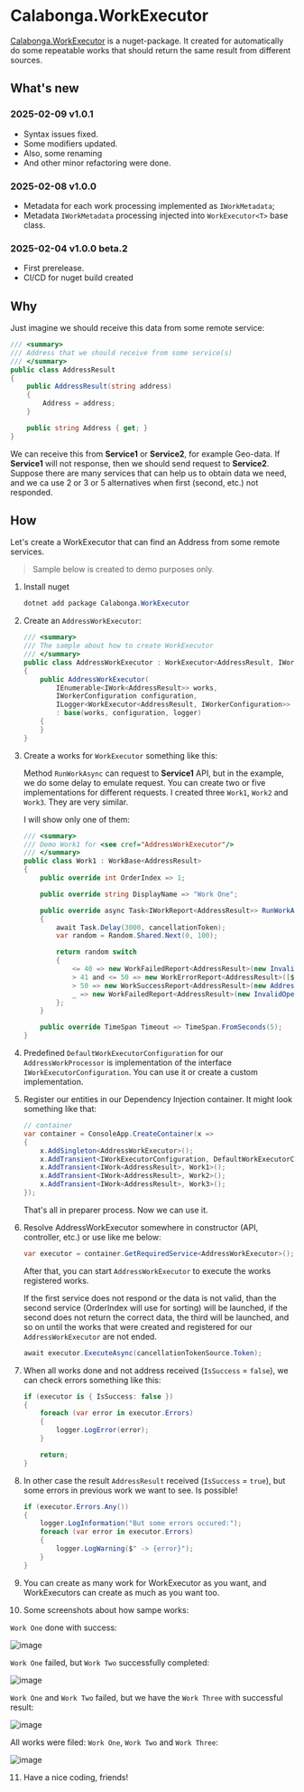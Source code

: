 # Calabonga.WorkExecutor

[Calabonga.WorkExecutor](https://www.nuget.org/packages/Calabonga.WorkExecutor/) is a nuget-package. It created for automatically do some repeatable works that should return the same result from different sources.

## What's new

### 2025-02-09 v1.0.1

* Syntax issues fixed.
* Some modifiers updated.
* Also, some renaming
* And other minor refactoring were done.

### 2025-02-08 v1.0.0

* Metadata for each work processing implemented as `IWorkMetadata`;
* Metadata `IWorkMetadata` processing injected into `WorkExecutor<T>` base class.

### 2025-02-04 v1.0.0 beta.2 

* First prerelease.
* CI/CD for nuget build created

## Why

Just imagine we should receive this data from some remote service:

``` csharp
/// <summary>
/// Address that we should receive from some service(s)
/// </summary>
public class AddressResult
{
    public AddressResult(string address)
    {
        Address = address;
    }

    public string Address { get; }
}
```

We can receive this from **Service1** or **Service2**, for example Geo-data. If **Service1** will not response, then we should send request to **Service2**. Suppose there are many services that can help us to obtain data we need, and we ca use 2 or 3 or 5 alternatives when first (second, etc.) not responded.

## How

Let's create a WorkExecutor that can find an Address from some remote services.

> Sample below is created to demo purposes only.

1. Install nuget 
   ``` powershell
   dotnet add package Calabonga.WorkExecutor
   ``` 
2. Create an `AddressWorkExecutor`:
   ``` csharp
   /// <summary>
   /// The sample about how to create WorkExecutor
   /// </summary>
   public class AddressWorkExecutor : WorkExecutor<AddressResult, IWorkerConfiguration>
   {
       public AddressWorkExecutor(
           IEnumerable<IWork<AddressResult>> works,
           IWorkerConfiguration configuration,
           ILogger<WorkExecutor<AddressResult, IWorkerConfiguration>> logger)
           : base(works, configuration, logger)
       {
       }
   }
   ```
3. Create a works for `WorkExecutor` something like this:
   
   Method `RunWorkAsync` can request to **Service1** API, but in the example, we do some delay to emulate request. You can create two or five implementations for different requests. I created three `Work1`, `Work2` and `Work3`. They are very similar.

   I will show only one of them: 


   ``` csharp
   /// <summary>
   /// Demo Work1 for <see cref="AddressWorkExecutor"/>
   /// </summary>
   public class Work1 : WorkBase<AddressResult>
   {
       public override int OrderIndex => 1;
   
       public override string DisplayName => "Work One";
   
       public override async Task<IWorkReport<AddressResult>> RunWorkAsync(CancellationToken    cancellationToken)
       {
           await Task.Delay(3000, cancellationToken);
           var random = Random.Shared.Next(0, 100);
   
           return random switch
           {
               <= 40 => new WorkFailedReport<AddressResult>(new InvalidOperationException($"{GetType().   Name} failed with random number {random} <= 40"), this),
               > 41 and <= 50 => new WorkErrorReport<AddressResult>([$"{GetType().Name} failed with random    number 41>= {random} <= 50 "], this),
               > 50 => new WorkSuccessReport<AddressResult>(new AddressResult($"{GetType().Name}    successfully completed."), this),
               _ => new WorkFailedReport<AddressResult>(new InvalidOperationException($"{GetType().Name}    failed with random out of range."), this)
           };
       }
   
       public override TimeSpan Timeout => TimeSpan.FromSeconds(5);
   }
   ```

4. Predefined `DefaultWorkExecutorConfiguration` for our `AddressWorkProcessor` is implementation of the interface `IWorkExecutorConfiguration`. You can use it or create a custom implementation.
5. Register our entities in our Dependency Injection container. It might look something like that:
   ``` csharp
   // container
   var container = ConsoleApp.CreateContainer(x =>
   {
       x.AddSingleton<AddressWorkExecutor>();
       x.AddTransient<IWorkExecutorConfiguration, DefaultWorkExecutorConfiguration>();
       x.AddTransient<IWork<AddressResult>, Work1>();
       x.AddTransient<IWork<AddressResult>, Work2>();
       x.AddTransient<IWork<AddressResult>, Work3>();
   });
   ```
   That's all in preparer process. Now we can use it.
6. Resolve AddressWorkExecutor somewhere in constructor (API, controller, etc.) or use like me below:
   ``` csharp
   var executor = container.GetRequiredService<AddressWorkExecutor>();
   ```
   
   After that, you can start `AddressWorkExecutor` to execute the works registered works.
   
   If the first service does not respond or the data is not valid, than the second service (OrderIndex will use for sorting) will be launched, if the second does not return the correct data, the third will be launched, and so on until the works that were created and registered for our `AddressWorkExecutor` are not ended.
   
   ``` csharp
   await executor.ExecuteAsync(cancellationTokenSource.Token);
   ```

7. When all works done and not address received (`IsSuccess` = `false`), we can check errors something like this:
    ``` csharp
    if (executor is { IsSuccess: false })
    {
        foreach (var error in executor.Errors)
        {
            logger.LogError(error);
        }

        return;
    }
    ```

8. In other case the result `AddressResult` received (`IsSuccess` = `true`), but some errors in previous work we want to see. Is possible! 
    ``` csharp
    if (executor.Errors.Any())
    {
        logger.LogInformation("But some errors occured:");
        foreach (var error in executor.Errors)
        {
            logger.LogWarning($" -> {error}");
        }
    }
    ```

   
9. You can create as many work for WorkExecutor as you want, and WorkExecutors can create as much as you want too.
10. Some screenshots about how sampe works:

`Work One`  done with success:

![image](https://github.com/user-attachments/assets/67cf166a-04de-4a65-9425-cdb33caacba8)

`Work One` failed, but `Work Two` successfully completed:

![image](https://github.com/user-attachments/assets/4162ad10-bdca-4177-af27-46d0a4c2c05d)

`Work One` and `Work Two` failed, but we have the `Work Three` with successful result:

![image](https://github.com/user-attachments/assets/b1c719f7-df26-4b7e-91ae-0d83716409a7)

All works were filed: `Work One`, `Work Two` and `Work Three`:

![image](https://github.com/user-attachments/assets/558a3517-a045-45f2-a930-c044af2c5cc2)




11. Have a nice coding, friends!
